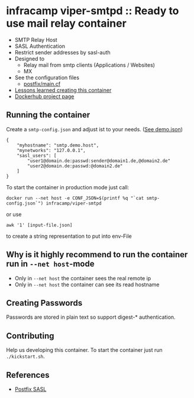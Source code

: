# infracamp viper-smtpd :: Ready to use mail relay container

- SMTP Relay Host
- SASL Authentication
- Restrict sender addresses by sasl-auth
- Designed to
    - Relay mail from smtp clients (Applications / Websites)
    - MX
- See the configuration files
    - [postfix/main.cf](etc/postfix/main.cf)
- [Lessons learned creating this container](doc/LESSONS_LEARNED.md)
- [Dockerhub project page](https://hub.docker.com/r/infracamp/viper-smtpd/)


## Running the container

Create a `smtp-config.json` and adjust ist to your needs. ([See demo.json](doc/demo-smtp-conf.json))

```
{
    "myhostname": "smtp.demo.host",
    "mynetworks": "127.0.0.1",
    "sasl_users": [
        "user1@domain.de:passwd:sender@domain1.de,@domain2.de"
        "user2@domain.de:passwd:@domain2.de"
    ]
}
```

To start the container in production mode just call:

```
docker run --net host -e CONF_JSON=$(printf %q "`cat smtp-config.json`") infracamp/viper-smtpd
```

or use

```
awk '1' [input-file.json]
```

to create a string representation to put into env-File


## Why is it highly recommend to run the container run in `--net host`-mode

- Only in `--net host` the container sees the real remote ip
- Only in `--net host` the container can see its read hostname

## Creating Passwords

Passwords are stored in plain text so support digest-* authentication.

## Contributing

Help us developing this container. To start the container just run `./kickstart.sh`.

## References

- [Postfix SASL](http://www.postfix.org/SASL_README.html)

